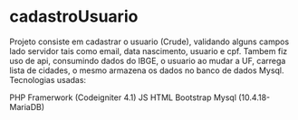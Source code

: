 # cadastroUsuario
Projeto consiste em cadastrar o usuario (Crude), validando alguns campos lado servidor tais como email, data nascimento, usuario e cpf. Tambem fiz uso de api, consumindo dados do IBGE, o usuario ao mudar a UF, carrega lista de cidades, o mesmo armazena os dados no banco de dados Mysql. Tecnologias usadas:

PHP
Framerwork (Codeigniter 4.1)
JS
HTML
Bootstrap
Mysql (10.4.18-MariaDB)

